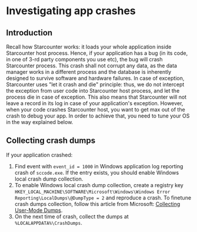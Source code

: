 # Investigating app crashes

## Introduction

Recall how Starcounter works: it loads your whole application inside Starcounter host process. Hence, if your application has a bug \(in its code, in one of 3-rd party components you use etc\), the bug will crash Starcounter process. This crash shall not corrupt any data, as the data manager works in a different process and the database is inherently designed to survive software and hardware failures. In case of exception, Starcounter uses "let it crash and die" principle: thus, we do not intercept the exception from user code into Starcounter host process, and let the process die in case of exception. This also means that Starcounter will not leave a record in its log in case of your application's exception. However, when your code crashes Starcounter host, you want to get max out of the crash to debug your app. In order to achieve that, you need to tune your OS in the way explained below.

## Collecting crash dumps

If your application crashed:

1. Find event with `event_id = 1000` in Windows application log reporting crash of `sccode.exe`. If the entry exists, you should enable Windows local crash dump collection.
2. To enable Windows local crash dump collection, create a registry key `HKEY_LOCAL_MACHINE\SOFTWARE\Microsoft\Windows\Windows Error Reporting\LocalDumps\@DumpType = 2` and reproduce a crash. To finetune crash dumps collection, follow this article from Microsoft: [Collecting User-Mode Dumps](https://msdn.microsoft.com/en-us/library/bb787181.aspx).
3. On the next time of crash, collect the dumps at `%LOCALAPPDATA%\CrashDumps`.

